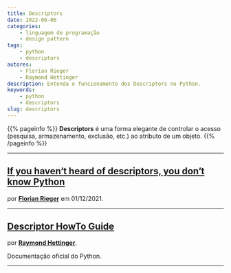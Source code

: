 ```yaml
---
title: Descriptors
date: 2022-06-06
categories:
    - linguagem de programação
    - design pattern
tags:
    - python
    - descriptors
autores:
    - Florian Rieger
    - Raymond Hettinger
description: Entenda o funcionamento dos Descriptors no Python.
keywords:
    - python
    - descriptors
slug: descriptors
---
```


{{% pageinfo %}}
**Descriptors** é uma forma elegante de controlar o acesso (pesquisa, armazenamento, exclusão, etc.) ao atributo de um objeto.
{{% /pageinfo %}}

---

## [If you haven‘t heard of descriptors, you don‘t know Python](https://medium.com/@florian.rieger/if-you-haven-t-heard-of-descriptors-you-don-t-know-python-1ea4fd1614c2)

por [**Florian Rieger**](/autores/florian-rieger/) em 01/12/2021.

---

## [Descriptor HowTo Guide](https://docs.python.org/3/howto/descriptor.html)

por [**Raymond Hettinger**](/autores/raymond-hettinger/).

Documentação oficial do Python.

---
